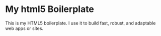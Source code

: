 # My html5 Boilerplate
This is my HTML5 boilerplate. I use it to build fast, robust, and adaptable web apps or sites.

